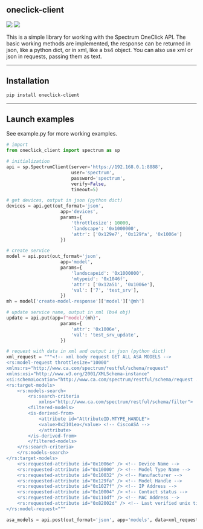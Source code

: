 ## oneclick-client

![](https://img.shields.io/badge/python-3.9-green) ![](https://img.shields.io/badge/python-3.10-green)

This is a simple library for working with the Spectrum OneClick API.
The basic working methods are implemented, the response can be returned in json, like a python dict, or in xml, like a bs4 object. You can also use xml or json in requests, passing them as text.   

------------
## Installation
````
pip install oneclick-client
````
------------

## Launch examples 
See example.py for more working examples.

```python
# import
from oneclick_client import spectrum as sp

# initialization
api = sp.SpectrumClient(server='https://192.168.0.1:8888',
                        user='spectrum',
                        password='spectrum',
                        verify=False,
                        timeout=5)

# get devices, output in json (python dict)
devices = api.get(out_format='json',
                    app='devices',
                    params={
                        'throttlesize': 10000,
                        'landscape': '0x1000000',
                        'attr': ['0x129e7', '0x129fa', '0x1006e']
                    })

# create service
model = api.post(out_format='json',
                    app='model',
                    params={
                        'landscapeid': '0x1000000',
                        'mtypeid': '0x1046f',
                        'attr': ['0x12a51', '0x1006e'],
                        'val': ['7', 'test_srv'],
                    })
mh = model['create-model-response']['model']['@mh']

# update service name, output in xml (bs4 obj)
update = api.put(app=f"model/{mh}",
                    params={
                        'attr': '0x1006e',
                        'val': 'test_srv_update',
                    })

# request with data in xml and output in json (python dict)
xml_request = """<!-- xml body request GET ALL ASA MODELS -->
<rs:model-request throttlesize="10000"
xmlns:rs="http://www.ca.com/spectrum/restful/schema/request"
xmlns:xsi="http://www.w3.org/2001/XMLSchema-instance"
xsi:schemaLocation="http://www.ca.com/spectrum/restful/schema/request ../../../xsd/Request.xsd ">
<rs:target-models>
    <rs:models-search>
        <rs:search-criteria
            xmlns="http://www.ca.com/spectrum/restful/schema/filter">
        <filtered-models>
        <is-derived-from>
            <attribute id="AttributeID.MTYPE_HANDLE">
            <value>0x2101ea</value> <!-- CiscoASA -->
            </attribute>
        </is-derived-from>
        </filtered-models>
    </rs:search-criteria>
    </rs:models-search>
</rs:target-models>
    <rs:requested-attribute id="0x1006e" /> <!-- Device Name -->
    <rs:requested-attribute id="0x10000" /> <!-- Model Type Name -->
    <rs:requested-attribute id="0x10032" /> <!-- Manufacturer -->
    <rs:requested-attribute id="0x129fa" /> <!-- Model Handle -->
    <rs:requested-attribute id="0x1027f" /> <!-- IP Address -->
    <rs:requested-attribute id="0x10004" /> <!-- Contact status -->
    <rs:requested-attribute id="0x110df" /> <!-- MAC Address -->
    <rs:requested-attribute id="0x82002d" /> <!-- Last verified unix timestamp  -->
</rs:model-request>"""

asa_models = api.post(out_format='json', app='models', data=xml_request)
```